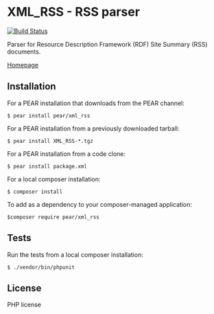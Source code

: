 # XML_RSS - RSS parser

[![Build Status](https://travis-ci.org/pear/XML_RSS.svg?branch=master)](https://travis-ci.org/pear/XML_RSS)
    

Parser for Resource Description Framework (RDF)
Site Summary (RSS) documents.

[Homepage](http://pear.php.net/package/XML_RSS/)


## Installation
For a PEAR installation that downloads from the PEAR channel:

`$ pear install pear/xml_rss`

For a PEAR installation from a previously downloaded tarball:

`$ pear install XML_RSS-*.tgz`

For a PEAR installation from a code clone:

`$ pear install package.xml`

For a local composer installation:

`$ composer install`

To add as a dependency to your composer-managed application:

`$composer require pear/xml_rss`


## Tests
Run  the tests from a local composer installation:

`$ ./vendor/bin/phpunit`


## License
PHP license
